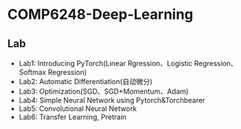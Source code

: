 # COMP6248-Deep-Learning

## Lab
- Lab1: Introducing PyTorch(Linear Rgression、Logistic Regression、Softmax Regression)
- Lab2: Automatic Differentiation(自动微分)
- Lab3: Optimization(SGD、SGD+Momentum、Adam)
- Lab4: Simple Neural Network using Pytorch&Torchbearer
- Lab5: Convolutional Neural Network
- Lab6: Transfer Learning, Pretrain